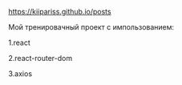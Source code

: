 https://kiipariss.github.io/posts

Мой тренировачный проект с импользованием:

1.react

2.react-router-dom

3.axios

